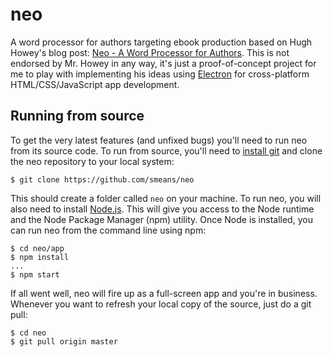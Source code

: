 # neo
A word processor for authors targeting ebook production based on Hugh Howey's blog post:
[Neo - A Word Processor for Authors](http://www.hughhowey.com/neo-a-word-processor-for-authors/). This is not endorsed by Mr. Howey in any way, it's just a proof-of-concept project for me to play with implementing his ideas using [Electron](https://electron.atom.io/) for cross-platform HTML/CSS/JavaScript app development.

## Running from source
To get the very latest features (and unfixed bugs) you'll need to run neo from its source code. To run from source, you'll need to [install git](https://git-scm.com/downloads) and clone the neo repository to your local system:

```
$ git clone https://github.com/smeans/neo
```

This should create a folder called `neo` on your 
machine. To run neo, you will also need to install [Node.js](https://nodejs.org/en/). This will give you access to the Node runtime and the Node Package Manager (npm) utility. Once Node is installed, you can run neo from the command line using npm:

```
$ cd neo/app
$ npm install
...
$ npm start
```

If all went well, neo will fire up as a full-screen app and you're in business. Whenever you want to refresh your local copy of the source, just do a git pull:

```
$ cd neo
$ git pull origin master
```